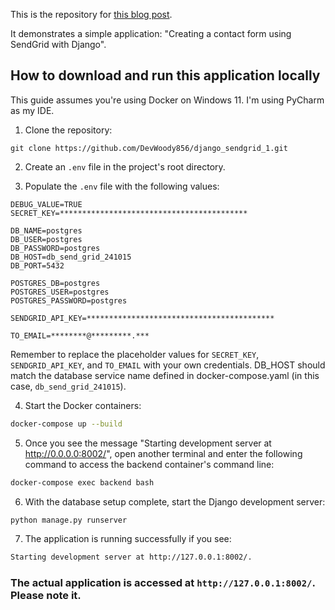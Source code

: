 
This is the repository for <a href="https://rx-36.life/create-a-contact-form-using-sendgrid-with-django/" target="_blank"><span class="link">this blog post<span></a>.

It demonstrates a simple application: "Creating a contact form using SendGrid with Django".

## How to download and run this application locally

This guide assumes you're using Docker on Windows 11. I'm using PyCharm as my IDE.


1. Clone the repository:
```
git clone https://github.com/DevWoody856/django_sendgrid_1.git
```

2. Create an `.env` file in the project's root directory.

3. Populate the `.env` file with the following values:

```
DEBUG_VALUE=TRUE
SECRET_KEY=******************************************

DB_NAME=postgres
DB_USER=postgres
DB_PASSWORD=postgres
DB_HOST=db_send_grid_241015
DB_PORT=5432

POSTGRES_DB=postgres
POSTGRES_USER=postgres
POSTGRES_PASSWORD=postgres

SENDGRID_API_KEY=******************************************

TO_EMAIL=********@*********.***
```

Remember to replace the placeholder values for `SECRET_KEY`, `SENDGRID_API_KEY`, and `TO_EMAIL` with your own credentials. DB_HOST should match the database service name defined in docker-compose.yaml (in this case, `db_send_grid_241015`).


4. Start the Docker containers:

```bash
docker-compose up --build
```

5. Once you see the message "Starting development server at http://0.0.0.0:8002/", open another terminal and enter the following command to access the backend container's command line:

```bash
docker-compose exec backend bash
```

6. With the database setup complete, start the Django development server:

```bash
python manage.py runserver
```

7. The application is running successfully if you see:

```bash
Starting development server at http://127.0.0.1:8002/.
```

### The actual application is accessed at `http://127.0.0.1:8002/`. Please note it.